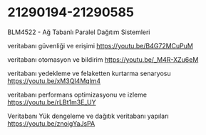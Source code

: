 # 21290194-21290585

BLM4522 - Ağ Tabanlı Paralel Dağıtım Sistemleri

veritabanı güvenliği ve erişimi
https://youtu.be/B4G72MCuPuM

veritabanı otomasyon ve bildirim
https://youtu.be/_M4R-XZu6eM

veritabanı yedekleme ve felaketten kurtarma senaryosu
https://youtu.be/xM3QI4Mqlm4

veritabanı performans optimizasyonu ve izleme
https://youtu.be/rLBt1m3E_UY

Veritabanı Yük dengeleme ve dağıtık veritabanı yapıları
https://youtu.be/znoigYaJsPA


